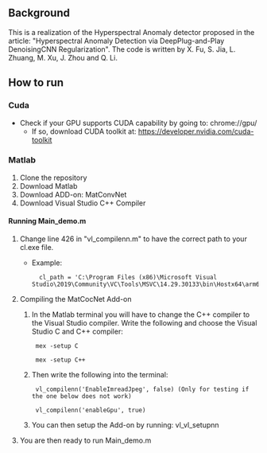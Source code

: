## Background

This is a realization of the Hyperspectral Anomaly detector proposed in the article: "Hyperspectral Anomaly Detection via DeepPlug-and-Play DenoisingCNN Regularization". The code is written by X. Fu, S. Jia, L. Zhuang, M. Xu, J. Zhou and Q. Li.



## How to run

### Cuda
* Check if your GPU supports CUDA capability by going to: chrome://gpu/
    * If so, download CUDA toolkit at: https://developer.nvidia.com/cuda-toolkit

### Matlab

1. Clone the repository
2. Download Matlab
3. Download ADD-on: MatConvNet
4. Download Visual Studio C++ Compiler

#### Running Main_demo.m

1. Change line 426 in "vl_compilenn.m" to have the correct path to your cl.exe file.
    * Example: 
            
            cl_path = 'C:\Program Files (x86)\Microsoft Visual Studio\2019\Community\VC\Tools\MSVC\14.29.30133\bin\Hostx64\arm64';
2. Compiling the MatCocNet Add-on
    1. In the Matlab terminal you will have to change the C++ compiler to the Visual Studio compiler. Write the following and choose the Visual Studio C and C++ compiler:

            mex -setup C

            mex -setup C++
    2. Then write the following into the terminal:
        
            vl_compilenn('EnableImreadJpeg', false) (Only for testing if the one below does not work)
        
            vl_compilenn('enableGpu', true)
    3. You can then setup the Add-on by running:
            vl_vl_setupnn
3. You are then ready to run Main_demo.m



